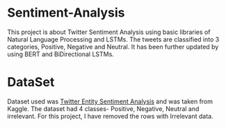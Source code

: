 # Sentiment-Analysis
This project is about Twitter Sentiment Analysis using basic libraries of Natural Language Processing and LSTMs. The tweets are classified into 3 categories, Positive, Negative
and Neutral.
It has been further updated by using BERT and BiDirectional LSTMs.
# DataSet
Dataset used was [Twitter Entity Sentiment Analysis](https://www.kaggle.com/datasets/jp797498e/twitter-entity-sentiment-analysis) and was taken from Kaggle. The dataset had
4 classes- Positive, Negative, Neutral and irrelevant. For this project, I have removed the rows with Irrelevant data.
